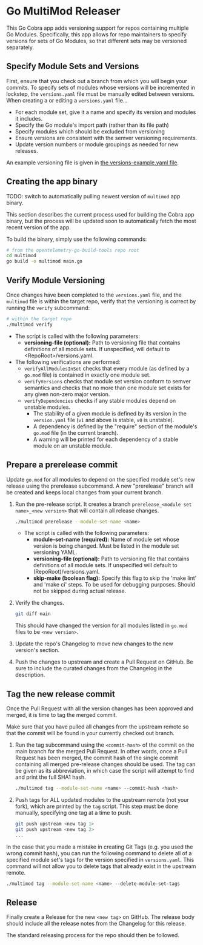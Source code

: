 # Go MultiMod Releaser

This Go Cobra app adds versioning support for repos containing multiple Go
Modules. Specifically, this app allows for repo maintainers to specify versions
for sets of Go Modules, so that different sets may be versioned separately.

## Specify Module Sets and Versions

First, ensure that you check out a branch from which you will begin your
commits. To specify sets of modules whose versions will be incremented in
lockstep, the `versions.yaml` file must be manually edited between versions.
When creating a or editing a `versions.yaml` file...

* For each module set, give it a name and specify its version and modules it
  includes.
* Specify the Go module's import path (rather than its file path)
* Specify modules which should be excluded from versioning
* Ensure versions are consistent with the semver versioning requirements.
* Update version numbers or module groupings as needed for new releases.

An example versioning file is given in [the versions-example.yaml
file](./docs/versions-example.yaml).

## Creating the app binary

TODO: switch to automatically pulling newest version of `multimod` app binary.

This section describes the current process used for building the Cobra app
binary, but the process will be updated soon to automatically fetch the most
recent version of the app.

To build the binary, simply use the following commands:

```sh
# from the opentelemetry-go-build-tools repo root
cd multimod
go build -o multimod main.go
```

## Verify Module Versioning

Once changes have been completed to the `versions.yaml` file, and the `multimod`
file is within the target repo, verify that the versioning is correct by running
the `verify` subcommand:

```sh
# within the target repo
./multimod verify
```

* The script is called with the following parameters:
  * **versioning-file (optional):** Path to versioning file that contains
    definitions of all module sets. If unspecified, will default to
    \<RepoRoot\>/versions.yaml.
* The following verifications are performed:
  * `verifyAllModulesInSet` checks that every module (as defined by a `go.mod`
      file) is contained in exactly one module set.
  * `verifyVersions` checks that module set version conform to semver semantics
      and checks that no more than one module set exists for any given non-zero
      major version.
  * `verifyDependencies` checks if any stable modules depend on unstable
    modules.
    * The stability of a given module is defined by its version in the
      `version.yaml` file (`v1` and above is stable, `v0` is unstable).
    * A dependency is defined by the "require" section of the module's `go.mod`
      file (in the current branch).
    * A warning will be printed for each dependency of a stable module on an
      unstable module.

## Prepare a prerelease commit

Update `go.mod` for all modules to depend on the specified module set's new
release using the prerelease subcommand. A new "prerelease" branch will be
created and keeps local changes from your current branch.

1. Run the pre-release script. It creates a branch `prerelease_<module set
   name>_<new version>` that will contain all release changes.

    ```sh
    ./multimod prerelease --module-set-name <name>
    ```

    * The script is called with the following parameters:
        * **module-set-name (required):** Name of module set whose version is
          being changed. Must be listed in the module set versioning YAML.
        * **versioning-file (optional):** Path to versioning file that contains
          definitions of all module sets. If unspecified will default to
          (RepoRoot)/versions.yaml.
        * **skip-make (boolean flag):** Specify this flag to skip the 'make
          lint' and 'make ci' steps. To be used for debugging purposes. Should
          not be skipped during actual release.

2. Verify the changes.

    ```sh
    git diff main
    ```

   This should have changed the version for all modules listed in `go.mod` files
   to be `<new version>`.

3. Update the repo's Changelog to move new changes to the new version's section.

4. Push the changes to upstream and create a Pull Request on GitHub. Be sure to
   include the curated changes from the Changelog in the description.

## Tag the new release commit

Once the Pull Request with all the version changes has been approved and merged,
it is time to tag the merged commit.

Make sure that you have pulled all changes from the upstream remote so that the
commit will be found in your currently checked out branch.

1. Run the tag subcommand using the `<commit-hash>` of the commit on the main
   branch for the merged Pull Request. In other words, once a Pull Request has
   been merged, the commit hash of the single commit containing all merged
   pre-release changes should be used. The tag can be given as its abbreviation,
   in which case the script will attempt to find and print the full SHA1 hash.

    ```sh
    ./multimod tag --module-set-name <name> --commit-hash <hash>
    ```

2. Push tags for ALL updated modules to the upstream remote (not your fork),
   which are printed by the `tag` script. This step must be done manually,
   specifying one tag at a time to push.

    ```sh
    git push upstream <new tag 1>
    git push upstream <new tag 2>
    ...
    ```

In the case that you made a mistake in creating Git Tags (e.g. you used the
wrong commit hash), you can run the following command to delete all of a
specified module set's tags for the version specified in `versions.yaml`. This
command will not allow you to delete tags that already exist in the upstream
remote.

```sh
./multimod tag --module-set-name <name> --delete-module-set-tags
```

## Release

Finally create a Release for the new `<new tag>` on GitHub. The release body
should include all the release notes from the Changelog for this release.

The standard releasing process for the repo should then be followed.
